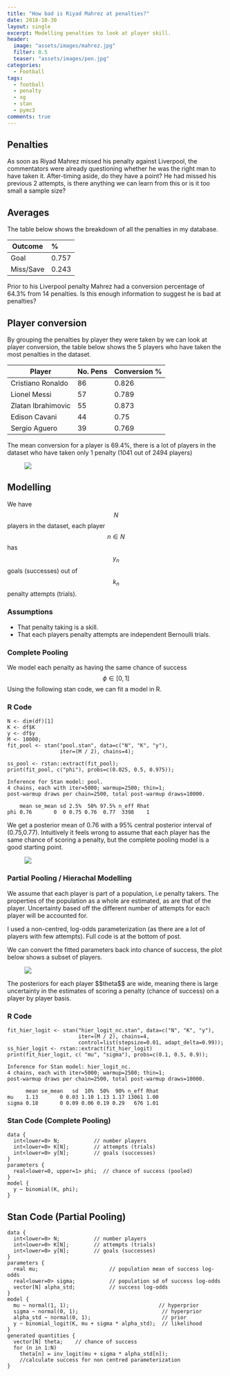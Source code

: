 ```yaml
---
title: "How bad is Riyad Mahrez at penalties?"
date: 2018-10-30
layout: single
excerpt: Modelling penalties to look at player skill.
header:
  image: "assets/images/mahrez.jpg"
  filter: 0.5
  teaser: "assets/images/pen.jpg"
categories:
  - Football
tags:
  - football
  - penalty
  - xg
  - stan
  - pymc3
comments: true
---
```


## Penalties
As soon as Riyad Mahrez missed his penalty against Liverpool, the commentators were already questioning whether he was the right man to have taken it.  After-timing aside, do they have a point? He had missed his previous 2 attempts, is there anything we can learn from this or is it too small a sample size?

## Averages
The table below shows the breakdown of all the penalties in my database.

| Outcome | %   |
|---------|:----|
|Goal     |0.757|
|Miss/Save|0.243|

Prior to his Liverpool penalty Mahrez had a conversion percentage of 64.3% from 14 penalties.  Is this enough information to suggest he is bad at penalties?

## Player conversion
By grouping the penalties by player they were taken by we can look at player conversion, the table below shows the 5 players who have taken the most penalties in the dataset.

| Player            | No. Pens| Conversion % |
|-------------------|:--------|:-------------|
|Cristiano Ronaldo  |86       |0.826         |
|Lionel Messi       |57       |0.789         |
|Zlatan Ibrahimovic |55       |0.873         |
|Edison Cavani      |44       |0.75          |
|Sergio Aguero      |39       |0.769         |

The mean conversion for a player is 69.4%, there is a lot of players in the dataset who have taken only 1 penalty (1041 out of 2494 players)

<figure class='centre'>
	<a href="/assets/images/pen_average.jpeg"><img src="/assets/images/pen_average.jpeg"></a>
</figure>

## Modelling 
We have $$N$$ players in the dataset, each player $$n \in N$$ has $$y_{n}$$ goals (successes) out of $$k_{n}$$ penalty attempts (trials).

### Assumptions
- That penalty taking is a skill.
- That each players penalty attempts are independent Bernoulli trials.

### Complete Pooling
We model each penalty as having the same chance of success $$\phi \in [0,1]$$ 
Using the following stan code, we can fit a model in R.


### R Code
```
N <- dim(df)[1]
K <- df$K
y <- df$y
M <- 10000;
fit_pool <- stan("pool.stan", data=c("N", "K", "y"),
                 iter=(M / 2), chains=4);

ss_pool <- rstan::extract(fit_pool);
print(fit_pool, c("phi"), probs=c(0.025, 0.5, 0.975));
```

```
Inference for Stan model: pool.
4 chains, each with iter=5000; warmup=2500; thin=1; 
post-warmup draws per chain=2500, total post-warmup draws=10000.

    mean se_mean sd 2.5%  50% 97.5% n_eff Rhat
phi 0.76       0  0 0.75 0.76  0.77  3398    1
```

We get a posterior mean of 0.76 with a 95% central posterior interval of (0.75,0.77).
Intuitively it feels wrong to assume that each player has the same chance of scoring a penalty, but the complete pooling model is a good starting point.

<figure class='centre'>
	<a href="/assets/images/complete_pooling.jpeg"><img src="/assets/images/complete_pooling.jpeg"></a>
</figure>

### Partial Pooling / Hierachal Modelling
We assume that each player is part of a population, i.e penalty takers.  The properties of the population as a whole are estimated, as are that of the player.  Uncertainty based off the different number of attempts for each player will be accounted for.

I used a non-centred, log-odds parameterization (as there are a lot of players with few attempts).  Full code is at the bottom of post.

We can convert the fitted parameters back into chance of success, the plot below shows a subset of players.

<figure class='centre'>
	<a href="/assets/images/partial_pooling.jpeg"><img src="/assets/images/partial_pooling.jpeg"></a>
</figure>
The posteriors for each player $$theta$$ are wide, meaning there is large uncertainty in the estimates of scoring a penalty (chance of success) on a player by player basis.

### R Code
```
fit_hier_logit <- stan("hier_logit_nc.stan", data=c("N", "K", "y"),
                       iter=(M / 2), chains=4,
                       control=list(stepsize=0.01, adapt_delta=0.99));
ss_hier_logit <- rstan::extract(fit_hier_logit)
print(fit_hier_logit, c( "mu", "sigma"), probs=c(0.1, 0.5, 0.9));
```

```
Inference for Stan model: hier_logit_nc.
4 chains, each with iter=5000; warmup=2500; thin=1; 
post-warmup draws per chain=2500, total post-warmup draws=10000.

      mean se_mean   sd  10%  50%  90% n_eff Rhat
mu    1.13       0 0.03 1.10 1.13 1.17 13061 1.00
sigma 0.18       0 0.09 0.06 0.19 0.29   676 1.01
```




### Stan Code (Complete Pooling)
```
data {
  int<lower=0> N;           // number players
  int<lower=0> K[N];        // attempts (trials)
  int<lower=0> y[N];        // goals (successes)
}
parameters {
  real<lower=0, upper=1> phi;  // chance of success (pooled)
}
model {
  y ~ binomial(K, phi);
}
```

## Stan Code (Partial Pooling)
```
data {
  int<lower=0> N;           // number players
  int<lower=0> K[N];        // attempts (trials)
  int<lower=0> y[N];        // goals (successes)
}
parameters {
  real mu;                       // population mean of success log-odds
  real<lower=0> sigma;           // population sd of success log-odds
  vector[N] alpha_std;           // success log-odds
}
model {
  mu ~ normal(1, 1);                             // hyperprior
  sigma ~ normal(0, 1);                           // hyperprior
  alpha_std ~ normal(0, 1);                       // prior
  y ~ binomial_logit(K, mu + sigma * alpha_std);  // likelihood
}
generated quantities {
  vector[N] theta;    // chance of success
  for (n in 1:N)
    theta[n] = inv_logit(mu + sigma * alpha_std[n]); 
    //calculate success for non centred parameterization
}
```
